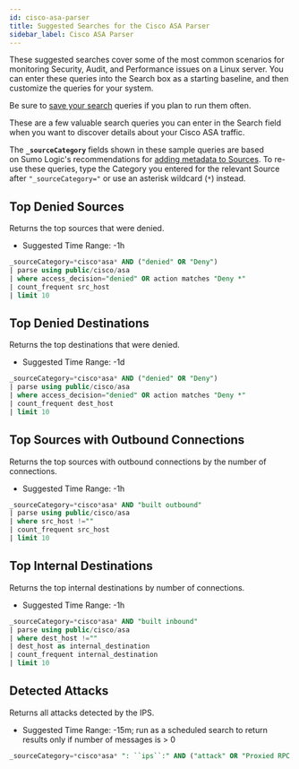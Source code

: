 ```yaml
---
id: cisco-asa-parser
title: Suggested Searches for the Cisco ASA Parser
sidebar_label: Cisco ASA Parser
---
```



These suggested searches cover some of the most common scenarios for monitoring Security, Audit, and Performance issues on a Linux server. You can enter these queries into the Search box as a starting baseline, and then customize the queries for your system.

Be sure to [save your search](../search-basics/save-search.md) queries if you plan to run them often.

These are a few valuable search queries you can enter in the Search field when you want to discover details about your Cisco ASA traffic.

The **`_sourceCategory`** fields shown in these sample queries are based on Sumo Logic's recommendations for [adding metadata to Sources](docs/manage/collection/edit-source.md). To re-use these queries, type the Category you entered for the relevant Source after `"_sourceCategory="` or use an asterisk wildcard (`*`) instead.

## Top Denied Sources

Returns the top sources that were denied.

* Suggested Time Range: -1h

```sql
_sourceCategory=*cisco*asa* AND ("denied" OR "Deny")
| parse using public/cisco/asa
| where access_decision="denied" OR action matches "Deny *"
| count_frequent src_host
| limit 10
```

## Top Denied Destinations

Returns the top destinations that were denied.

* Suggested Time Range: -1d

```sql
_sourceCategory=*cisco*asa* AND ("denied" OR "Deny")
| parse using public/cisco/asa
| where access_decision="denied" OR action matches "Deny *"
| count_frequent dest_host
| limit 10
```

## Top Sources with Outbound Connections

Returns the top sources with outbound connections by the number of connections.

* Suggested Time Range: -1h

```sql
_sourceCategory=*cisco*asa* AND "built outbound"
| parse using public/cisco/asa
| where src_host !=""
| count_frequent src_host
| limit 10
```

## Top Internal Destinations

Returns the top internal destinations by number of connections.

* Suggested Time Range: -1h

```sql
_sourceCategory=*cisco*asa* AND "built inbound"
| parse using public/cisco/asa
| where dest_host !=""
| dest_host as internal_destination
| count_frequent internal_destination
| limit 10
```

## Detected Attacks

Returns all attacks detected by the IPS.

* Suggested Time Range: -15m; run as a scheduled search to return results only if number of messages is \> 0

```sql
_sourceCategory=*cisco*asa* ": ``ips``:" AND ("attack" OR "Proxied RPC Request" OR "buffer overflow" OR "IP Impossible Packet" OR "IP Fragments Overlap" OR "Fragmented ICMP Traffic" OR "Large ICMP Traffic" OR "TCP NULL flags" OR "TCP SYN+FIN flags" OR "TCP FIN only flags") | parse using public/cisco/``asa
```
